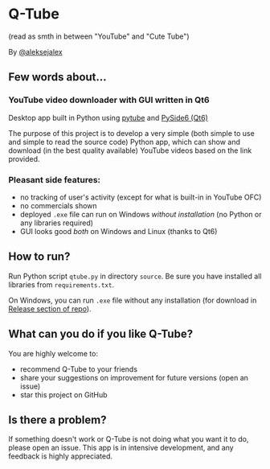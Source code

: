 # Q-Tube
(read as smth in between "YouTube" and "Cute Tube") 

By [@aleksejalex](https://github.com/aleksejalex)
 
## Few words about...
### YouTube video downloader with GUI written in Qt6
Desktop app built in Python using [pytube](https://pytube.io) and [PySide6 (Qt6)](https://doc.qt.io/qtforpython/quickstart.html)

The purpose of this project is to develop a very simple (both simple to use and simple to read the source code) Python app, which can show and download (in the best quality available) YouTube videos based on the link provided.

### Pleasant side features:
 - no tracking of user's activity (except for what is built-in in YouTube OFC)
 - no commercials shown
 - deployed `.exe` file can run on Windows *without installation* (no Python or any libraries required)
 - GUI looks good *both* on Windows and Linux (thanks to Qt6)
 
## How to run?
Run Python script `qtube.py` in directory `source`. Be sure you have installed all libraries from `requirements.txt`.

On Windows, you can run `.exe` file without any installation (for download in [Release section of repo](https://github.com/aleksejalex/Q-Tube/tags)).

## What can you do if you like Q-Tube?
You are highly welcome to:
 - recommend Q-Tube to your friends
 - share your suggestions on improvement for future versions (open an issue) 
 - star this project on GitHub

## Is there a problem?
If something doesn't work or Q-Tube is not doing what you want it to do, please open an issue. This app is in intensive development, and any feedback is highly appreciated.

 
 




















